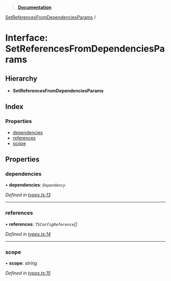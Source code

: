 > **[Documentation](../README.md)**

[SetReferencesFromDependenciesParams](setreferencesfromdependenciesparams.md) /

# Interface: SetReferencesFromDependenciesParams

## Hierarchy

* **SetReferencesFromDependenciesParams**

## Index

### Properties

* [dependencies](setreferencesfromdependenciesparams.md#dependencies)
* [references](setreferencesfromdependenciesparams.md#references)
* [scope](setreferencesfromdependenciesparams.md#scope)

## Properties

###  dependencies

• **dependencies**: *`Dependency`*

*Defined in [types.ts:13](https://github.com/dylanaubrey/repodog/blob/fd5097f/packages/build-references/src/types.ts#L13)*

___

###  references

• **references**: *`TSConfigReference`[]*

*Defined in [types.ts:14](https://github.com/dylanaubrey/repodog/blob/fd5097f/packages/build-references/src/types.ts#L14)*

___

###  scope

• **scope**: *string*

*Defined in [types.ts:15](https://github.com/dylanaubrey/repodog/blob/fd5097f/packages/build-references/src/types.ts#L15)*
